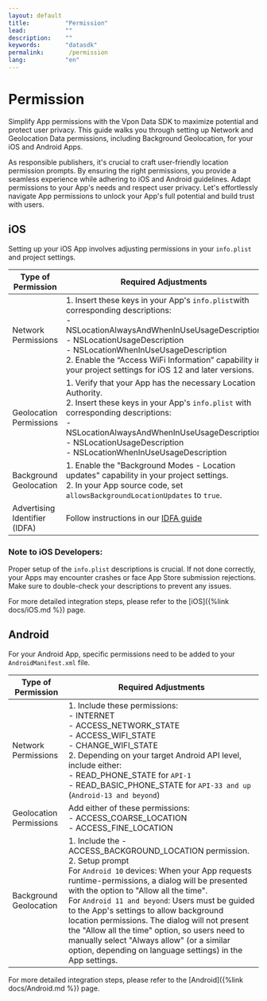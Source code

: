 ```yaml
---
layout: default
title:          "Permission"
lead:           ""
description:    ""
keywords:       "datasdk"
permalink:       /permission
lang:           "en"
---
```


# Permission
 
Simplify App permissions with the Vpon Data SDK to maximize potential and protect user privacy. This guide walks you through setting up Network and Geolocation Data permissions, including Background Geolocation, for your iOS and Android Apps. 

As responsible publishers, it's crucial to craft user-friendly location permission prompts. By ensuring the right permissions, you provide a seamless experience while adhering to iOS and Android guidelines. Adapt permissions to your App's needs and respect user privacy. Let's effortlessly navigate App permissions to unlock your App's full potential and build trust with users.

## iOS
Setting up your iOS App involves adjusting permissions in your `info.plist` and project settings.

| Type of Permission       | Required Adjustments                                                                                             |
|--------------------------|-----------------------------------------------------------------------------------------------------------------|
| Network Permissions      | 1. Insert these keys in your App's `info.plist`with corresponding descriptions: <br> - NSLocationAlwaysAndWhenInUseUsageDescription <br> - NSLocationUsageDescription <br> - NSLocationWhenInUseUsageDescription <br> 2. Enable the “Access WiFi Information” capability in your project settings for iOS 12 and later versions. |
| Geolocation Permissions | 1. Verify that your App has the necessary Location Authority. <br> 2. Insert these keys in your App's `info.plist` with corresponding descriptions: <br> - NSLocationAlwaysAndWhenInUseUsageDescription <br> - NSLocationUsageDescription <br> - NSLocationWhenInUseUsageDescription |
| Background Geolocation   | 1. Enable the "Background Modes - Location updates" capability in your project settings. <br> 2. In your App source code, set `allowsBackgroundLocationUpdates` to `true`. |
| Advertising Identifier (IDFA)      | Follow instructions in our [IDFA guide](https://wiki.vpon.com/ios/idfa/) |

### Note to iOS Developers: 
Proper setup of the `info.plist` descriptions is crucial. If not done correctly, your Apps may encounter crashes or face App Store submission rejections. Make sure to double-check your descriptions to prevent any issues.

For more detailed integration steps, please refer to the [iOS]({%link docs/iOS.md %}) page.

## Android
For your Android App, specific permissions need to be added to your `AndroidManifest.xml` file.

| Type of Permission       | Required Adjustments                                                                                             |
|--------------------------|-----------------------------------------------------------------------------------------------------------------|
| Network Permissions      | 1. Include these permissions: <br> - INTERNET <br> - ACCESS_NETWORK_STATE <br> - ACCESS_WIFI_STATE <br> - CHANGE_WIFI_STATE  <br> 2. Depending on your target Android API level, include either: <br> - READ_PHONE_STATE for `API-1` <br> - READ_BASIC_PHONE_STATE for `API-33 and up` (`Android-13 and beyond`) |
| Geolocation Permissions | Add either of these permissions: <br> - ACCESS_COARSE_LOCATION <br> - ACCESS_FINE_LOCATION |
| Background Geolocation   | 1. Include the - ACCESS_BACKGROUND_LOCATION permission. <br> 2. Setup prompt <br> For `Android 10` devices: When your App requests runtime-permissions, a dialog will be presented with the option to "Allow all the time". <br> For `Android 11 and beyond`: Users must be guided to the App's settings to allow background location permissions. The dialog will not present the "Allow all the time" option, so users need to manually select "Always allow" (or a similar option, depending on language settings) in the App settings. |

For more detailed integration steps, please refer to the [Android]({%link docs/Android.md %}) page.